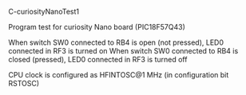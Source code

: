 C-curiosityNanoTest1

Program test for curiosity Nano board (PIC18F57Q43)

When switch SW0 connected to RB4 is open (not pressed), LED0 connected in RF3 is turned on
When switch SW0 connected to RB4 is closed (pressed), LED0 connected in RF3 is turned off

CPU clock is configured as HFINTOSC@1 MHz (in configuration bit RSTOSC)

